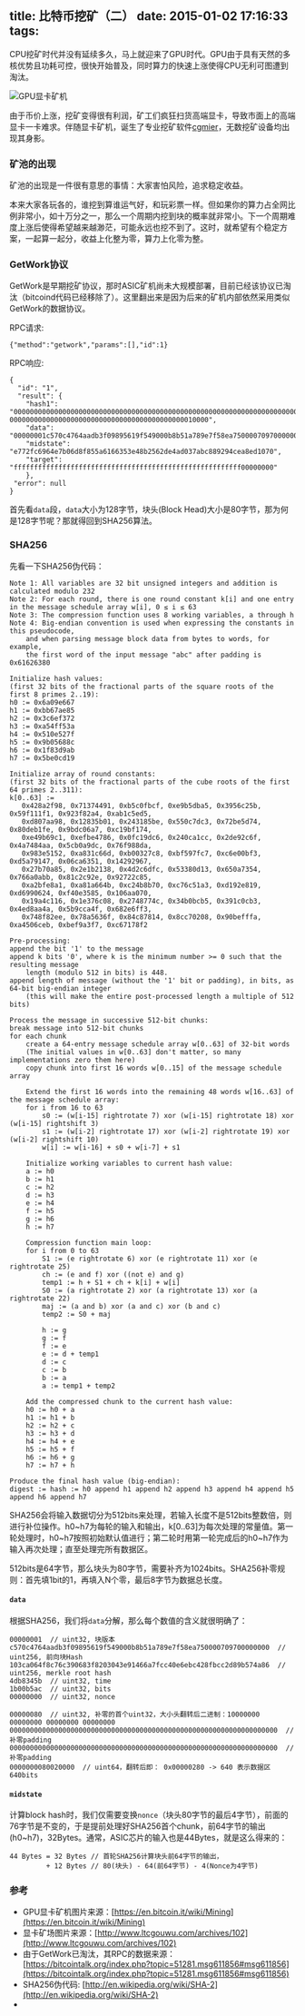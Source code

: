 title: 比特币挖矿（二）
date: 2015-01-02 17:16:33
tags:
---
CPU挖矿时代并没有延续多久，马上就迎来了GPU时代。GPU由于具有天然的多核优势且功耗可控，很快开始普及，同时算力的快速上涨使得CPU无利可图遭到淘汰。

![GPU显卡矿机](https://cloud.githubusercontent.com/assets/514951/5595084/3f7982fc-92a4-11e4-9401-8926b351eac7.jpg)

由于币价上涨，挖矿变得很有利润，矿工们疯狂扫货高端显卡，导致市面上的高端显卡一卡难求。伴随显卡矿机，诞生了专业挖矿软件[cgmier](https://github.com/ckolivas/cgminer)，无数挖矿设备均出现其身影。

### 矿池的出现

矿池的出现是一件很有意思的事情：大家害怕风险，追求稳定收益。

本来大家各玩各的，谁挖到算谁运气好，和玩彩票一样。但如果你的算力占全网比例非常小，如十万分之一，那么一个周期内挖到块的概率就非常小。下一个周期难度上涨后使得希望越来越渺茫，可能永远也挖不到了。这时，就希望有个稳定方案，一起算一起分，收益上化整为零，算力上化零为整。

### GetWork协议

GetWork是早期挖矿协议，那时ASIC矿机尚未大规模部署，目前已经该协议已淘汰（bitcoind代码已经移除了）。这里翻出来是因为后来的矿机内部依然采用类似GetWork的数据协议。

RPC请求:

```
{"method":"getwork","params":[],"id":1}
```

RPC响应:

```
{
  "id": "1", 
  "result": {
    "hash1": "0000000000000000000000000000000000000000000000000000000000000000000000800000000 0000000000000000000000000000000000000000000010000", 
    "data": "00000001c570c4764aadb3f09895619f549000b8b51a789e7f58ea750000709700000000103ca064f8c76c390683f8203043e91466a7fcc40e6ebc428fbcc2d89b574a864db8345b1b00b5ac00000000000000800000000000000000000000000000000000000000000000000000000000000000000000000000000000000000000000000000000000000000000000000000000000000000000080020000",
    "midstate": "e772fc6964e7b06d8f855a6166353e48b2562de4ad037abc889294cea8ed1070", 
    "target": "ffffffffffffffffffffffffffffffffffffffffffffffffffffffff00000000"
    }, 
 "error": null
}
```

首先看`data`段，`data`大小为128字节，块头(Block Head)大小是80字节，那为何是128字节呢？那就得回到SHA256算法。

### SHA256

先看一下SHA256伪代码：

```
Note 1: All variables are 32 bit unsigned integers and addition is calculated modulo 232
Note 2: For each round, there is one round constant k[i] and one entry in the message schedule array w[i], 0 ≤ i ≤ 63
Note 3: The compression function uses 8 working variables, a through h
Note 4: Big-endian convention is used when expressing the constants in this pseudocode,
    and when parsing message block data from bytes to words, for example,
    the first word of the input message "abc" after padding is 0x61626380

Initialize hash values:
(first 32 bits of the fractional parts of the square roots of the first 8 primes 2..19):
h0 := 0x6a09e667
h1 := 0xbb67ae85
h2 := 0x3c6ef372
h3 := 0xa54ff53a
h4 := 0x510e527f
h5 := 0x9b05688c
h6 := 0x1f83d9ab
h7 := 0x5be0cd19

Initialize array of round constants:
(first 32 bits of the fractional parts of the cube roots of the first 64 primes 2..311):
k[0..63] :=
   0x428a2f98, 0x71374491, 0xb5c0fbcf, 0xe9b5dba5, 0x3956c25b, 0x59f111f1, 0x923f82a4, 0xab1c5ed5,
   0xd807aa98, 0x12835b01, 0x243185be, 0x550c7dc3, 0x72be5d74, 0x80deb1fe, 0x9bdc06a7, 0xc19bf174,
   0xe49b69c1, 0xefbe4786, 0x0fc19dc6, 0x240ca1cc, 0x2de92c6f, 0x4a7484aa, 0x5cb0a9dc, 0x76f988da,
   0x983e5152, 0xa831c66d, 0xb00327c8, 0xbf597fc7, 0xc6e00bf3, 0xd5a79147, 0x06ca6351, 0x14292967,
   0x27b70a85, 0x2e1b2138, 0x4d2c6dfc, 0x53380d13, 0x650a7354, 0x766a0abb, 0x81c2c92e, 0x92722c85,
   0xa2bfe8a1, 0xa81a664b, 0xc24b8b70, 0xc76c51a3, 0xd192e819, 0xd6990624, 0xf40e3585, 0x106aa070,
   0x19a4c116, 0x1e376c08, 0x2748774c, 0x34b0bcb5, 0x391c0cb3, 0x4ed8aa4a, 0x5b9cca4f, 0x682e6ff3,
   0x748f82ee, 0x78a5636f, 0x84c87814, 0x8cc70208, 0x90befffa, 0xa4506ceb, 0xbef9a3f7, 0xc67178f2

Pre-processing:
append the bit '1' to the message
append k bits '0', where k is the minimum number >= 0 such that the resulting message
    length (modulo 512 in bits) is 448.
append length of message (without the '1' bit or padding), in bits, as 64-bit big-endian integer
    (this will make the entire post-processed length a multiple of 512 bits)

Process the message in successive 512-bit chunks:
break message into 512-bit chunks
for each chunk
    create a 64-entry message schedule array w[0..63] of 32-bit words
    (The initial values in w[0..63] don't matter, so many implementations zero them here)
    copy chunk into first 16 words w[0..15] of the message schedule array

    Extend the first 16 words into the remaining 48 words w[16..63] of the message schedule array:
    for i from 16 to 63
        s0 := (w[i-15] rightrotate 7) xor (w[i-15] rightrotate 18) xor (w[i-15] rightshift 3)
        s1 := (w[i-2] rightrotate 17) xor (w[i-2] rightrotate 19) xor (w[i-2] rightshift 10)
        w[i] := w[i-16] + s0 + w[i-7] + s1

    Initialize working variables to current hash value:
    a := h0
    b := h1
    c := h2
    d := h3
    e := h4
    f := h5
    g := h6
    h := h7

    Compression function main loop:
    for i from 0 to 63
        S1 := (e rightrotate 6) xor (e rightrotate 11) xor (e rightrotate 25)
        ch := (e and f) xor ((not e) and g)
        temp1 := h + S1 + ch + k[i] + w[i]
        S0 := (a rightrotate 2) xor (a rightrotate 13) xor (a rightrotate 22)
        maj := (a and b) xor (a and c) xor (b and c)
        temp2 := S0 + maj
 
        h := g
        g := f
        f := e
        e := d + temp1
        d := c
        c := b
        b := a
        a := temp1 + temp2

    Add the compressed chunk to the current hash value:
    h0 := h0 + a
    h1 := h1 + b
    h2 := h2 + c
    h3 := h3 + d
    h4 := h4 + e
    h5 := h5 + f
    h6 := h6 + g
    h7 := h7 + h

Produce the final hash value (big-endian):
digest := hash := h0 append h1 append h2 append h3 append h4 append h5 append h6 append h7
```

SHA256会将输入数据切分为512bits来处理，若输入长度不是512bits整数倍，则进行补位操作。h0~h7为每轮的输入和输出，k[0..63]为每次处理的常量值。第一轮处理时，h0~h7按照初始默认值进行；第二轮时用第一轮完成后的h0~h7作为输入再次处理；直至处理完所有数据区。

512bits是64字节，那么块头为80字节，需要补齐为1024bits。SHA256补零规则：首先填1bit的1，再填入N个零，最后8字节为数据总长度。

#### `data`

根据SHA256，我们将`data`分解，那么每个数值的含义就很明确了：

```
00000001  // uint32, 块版本
c570c4764aadb3f09895619f549000b8b51a789e7f58ea750000709700000000  // uint256, 前向块Hash
103ca064f8c76c390683f8203043e91466a7fcc40e6ebc428fbcc2d89b574a86  // uint256, merkle root hash
4db8345b  // uint32, time
1b00b5ac  // uint32, bits
00000000  // uint32, nonce

00000080  // uint32, 补零的首个uint32，大小头翻转后二进制：10000000 00000000 00000000 00000000
000000000000000000000000000000000000000000000000000000000000000000  // 补零padding
000000000000000000000000000000000000000000000000000000000000000000  // 补零padding
0000000080020000  // uint64，翻转后即： 0x00000280 -> 640 表示数据区640bits
```

#### `midstate`

计算block hash时，我们仅需要变换`nonce`（块头80字节的最后4字节），前面的76字节是不变的，于是提前处理好SHA256首个chunk，前64字节的输出(h0~h7)，32Bytes。通常，ASIC芯片的输入也是44Bytes，就是这么得来的：

```
44 Bytes = 32 Bytes // 首轮SHA256计算块头前64字节的输出，
         + 12 Bytes // 80(块头) - 64(前64字节) - 4(Nonce为4字节)
```



### 参考

* GPU显卡矿机图片来源：[https://en.bitcoin.it/wiki/Mining](https://en.bitcoin.it/wiki/Mining)
* 显卡矿场图片来源：[http://www.ltcgouwu.com/archives/102](http://www.ltcgouwu.com/archives/102)
* 由于GetWork已淘汰，其RPC的数据来源：[https://bitcointalk.org/index.php?topic=51281.msg611856#msg611856](https://bitcointalk.org/index.php?topic=51281.msg611856#msg611856)
* SHA256伪代码: [http://en.wikipedia.org/wiki/SHA-2](http://en.wikipedia.org/wiki/SHA-2)
* 